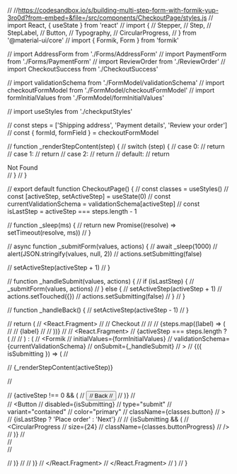 // //https://codesandbox.io/s/building-multi-step-form-with-formik-yup-3ro0d?from-embed=&file=/src/components/CheckoutPage/styles.js
// import React, { useState } from 'react'
// import {
//   Stepper,
//   Step,
//   StepLabel,
//   Button,
//   Typography,
//   CircularProgress,
// } from '@material-ui/core'
// import { Formik, Form } from 'formik'


// import AddressForm from './Forms/AddressForm'
// import PaymentForm from './Forms/PaymentForm'
// import ReviewOrder from './ReviewOrder'
// import CheckoutSuccess from './CheckoutSuccess'

// import validationSchema from './FormModel/validationSchema'
// import checkoutFormModel from './FormModel/checkoutFormModel'
// import formInitialValues from './FormModel/formInitialValues'




// import useStyles from './checkputStyles'

// const steps = ['Shipping address', 'Payment details', 'Review your order']
// const { formId, formField } = checkoutFormModel

// function _renderStepContent(step) {
//   switch (step) {
//   case 0:
//     return <AddressForm formField={formField} />
//   case 1:
//     return <PaymentForm formField={formField} />
//   case 2:
//     return <ReviewOrder />
//   default:
//     return <div>Not Found</div>
//   }
// }

// export default function CheckoutPage() {
//   const classes = useStyles()
//   const [activeStep, setActiveStep] = useState(0)
//   const currentValidationSchema = validationSchema[activeStep]
//   const isLastStep = activeStep === steps.length - 1

//   function _sleep(ms) {
//     return new Promise((resolve) => setTimeout(resolve, ms))
//   }

//   async function _submitForm(values, actions) {
//     await _sleep(1000)
//     alert(JSON.stringify(values, null, 2))
//     actions.setSubmitting(false)

//     setActiveStep(activeStep + 1)
//   }

//   function _handleSubmit(values, actions) {
//     if (isLastStep) {
//       _submitForm(values, actions)
//     } else {
//       setActiveStep(activeStep + 1)
//       actions.setTouched({})
//       actions.setSubmitting(false)
//     }
//   }

//   function _handleBack() {
//     setActiveStep(activeStep - 1)
//   }

//   return (
//     <React.Fragment>
//       <Typography component="h1" variant="h4" align="center">
//         Checkout
//       </Typography>
//       <Stepper activeStep={activeStep} className={classes.stepper}>
//         {steps.map((label) => (
//           <Step key={label}>
//             <StepLabel>{label}</StepLabel>
//           </Step>
//         ))}
//       </Stepper>
//       <React.Fragment>
//         {activeStep === steps.length ? (
//           <CheckoutSuccess />
//         ) : (
//           <Formik
//             initialValues={formInitialValues}
//             validationSchema={currentValidationSchema}
//             onSubmit={_handleSubmit}
//           >
//             {({ isSubmitting }) => (
//               <Form id={formId}>
//                 {_renderStepContent(activeStep)}

//                 <div className={classes.buttons}>
//                   {activeStep !== 0 && (
//                     <Button onClick={_handleBack} className={classes.button}>
//                       Back
//                     </Button>
//                   )}
//                   <div className={classes.wrapper}>
//                     <Button
//                       disabled={isSubmitting}
//                       type="submit"
//                       variant="contained"
//                       color="primary"
//                       className={classes.button}
//                     >
//                       {isLastStep ? 'Place order' : 'Next'}
//                     </Button>
//                     {isSubmitting && (
//                       <CircularProgress
//                         size={24}
//                         className={classes.buttonProgress}
//                       />
//                     )}
//                   </div>
//                 </div>
//               </Form>
//             )}
//           </Formik>
//         )}
//       </React.Fragment>
//     </React.Fragment>
//   )
// }
